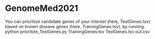 # GenomeMed2021
You can prioritize candidate genes of your interest (here, TestGenes.tsv) based on known disease genes (here, TrainingGenes.tsv), by running:
python prioritize_TestGenes.py TrainingGenes.tsv TestGenes.tsv out.csv
